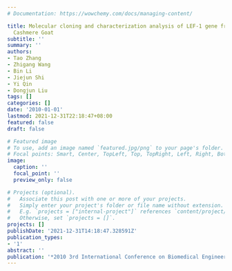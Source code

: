 ```yaml
---
# Documentation: https://wowchemy.com/docs/managing-content/

title: Molecular cloning and characterization analysis of LEF-1 gene from Inner Mongolia
  Cashmere Goat
subtitle: ''
summary: ''
authors:
- Tao Zhang
- Zhigang Wang
- Bin Li
- Jiejun Shi
- Yi Qin
- Dongjun Liu
tags: []
categories: []
date: '2010-01-01'
lastmod: 2021-12-31T22:18:47+08:00
featured: false
draft: false

# Featured image
# To use, add an image named `featured.jpg/png` to your page's folder.
# Focal points: Smart, Center, TopLeft, Top, TopRight, Left, Right, BottomLeft, Bottom, BottomRight.
image:
  caption: ''
  focal_point: ''
  preview_only: false

# Projects (optional).
#   Associate this post with one or more of your projects.
#   Simply enter your project's folder or file name without extension.
#   E.g. `projects = ["internal-project"]` references `content/project/deep-learning/index.md`.
#   Otherwise, set `projects = []`.
projects: []
publishDate: '2021-12-31T14:18:47.328591Z'
publication_types:
- '1'
abstract: ''
publication: '*2010 3rd International Conference on Biomedical Engineering and Informatics*'
---
```

